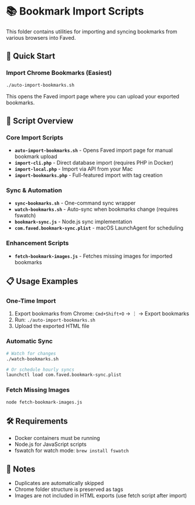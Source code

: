 # 📚 Bookmark Import Scripts

This folder contains utilities for importing and syncing bookmarks from various browsers into Faved.

## 🚀 Quick Start

### Import Chrome Bookmarks (Easiest)
```bash
./auto-import-bookmarks.sh
```
This opens the Faved import page where you can upload your exported bookmarks.

## 📁 Script Overview

### Core Import Scripts
- **`auto-import-bookmarks.sh`** - Opens Faved import page for manual bookmark upload
- **`import-cli.php`** - Direct database import (requires PHP in Docker)
- **`import-local.php`** - Import via API from your Mac
- **`import-bookmarks.php`** - Full-featured import with tag creation

### Sync & Automation
- **`sync-bookmarks.sh`** - One-command sync wrapper
- **`watch-bookmarks.sh`** - Auto-sync when bookmarks change (requires fswatch)
- **`bookmark-sync.js`** - Node.js sync implementation
- **`com.faved.bookmark-sync.plist`** - macOS LaunchAgent for scheduling

### Enhancement Scripts
- **`fetch-bookmark-images.js`** - Fetches missing images for imported bookmarks

## 📋 Usage Examples

### One-Time Import
1. Export bookmarks from Chrome: `Cmd+Shift+O` → ⋮ → Export bookmarks
2. Run: `./auto-import-bookmarks.sh`
3. Upload the exported HTML file

### Automatic Sync
```bash
# Watch for changes
./watch-bookmarks.sh

# Or schedule hourly syncs
launchctl load com.faved.bookmark-sync.plist
```

### Fetch Missing Images
```bash
node fetch-bookmark-images.js
```

## 🛠️ Requirements
- Docker containers must be running
- Node.js for JavaScript scripts
- fswatch for watch mode: `brew install fswatch`

## 📝 Notes
- Duplicates are automatically skipped
- Chrome folder structure is preserved as tags
- Images are not included in HTML exports (use fetch script after import)